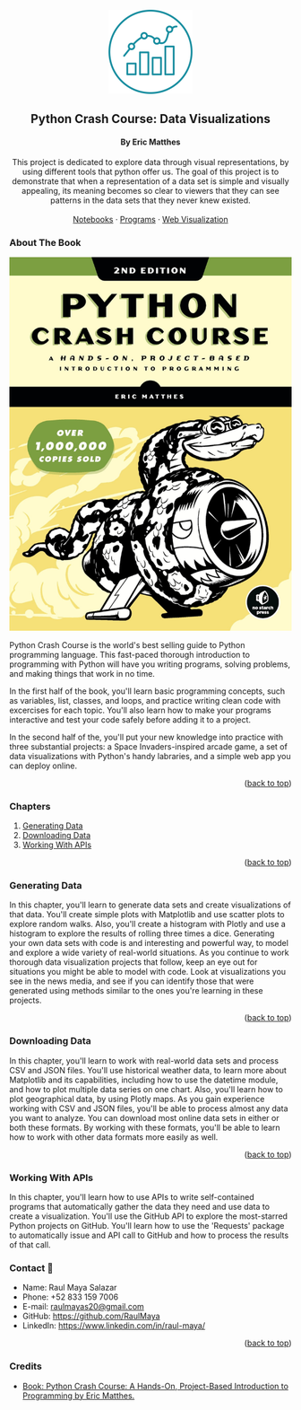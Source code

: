 <!-- PROJECT LOGO -->
<br />
<div align="center">
  <a href="https://raulmaya.github.io/Data-Visualization/">
    <img src="resources/bar.png" alt="Logo" width="150" height="150">
  </a>

  <h2 align="center">Python Crash Course: Data Visualizations</h2>
  <h4 align="center">By Eric Matthes</h4>

  <p align="center">
This project is dedicated to explore data through visual representations, by using different tools that python offer us. The goal of this project is to demonstrate that when a representation of a data set is simple and visually appealing, its meaning becomes so clear to viewers that they can see patterns in the data sets that they never knew existed.
    <br />
    <br />
    <a href="https://github.com/RaulMaya/Data-Visualization/tree/master/notebooks">Notebooks</a>
    ·
    <a href="https://github.com/RaulMaya/Data-Visualization/tree/master/python_programs">Programs</a>
    ·
    <a href="https://raulmaya.github.io/Data-Visualization/">Web Visualization</a>
  </p>
</div>

<!-- ABOUT THE PROJECT -->
### About The Book

![pcc.jpg](resources/pcc.jpg)

Python Crash Course is the world's best selling guide to Python programming language. This fast-paced thorough introduction to programming with Python will have you writing programs, solving problems, and making things that work in no time.

In the first half of the book, you'll learn basic programming concepts, such as variables, list, classes, and loops, and practice writing clean code with excercises for each topic. You'll also learn how to make your programs interactive and test your code safely before adding it to a project.

In the second half of the, you'll put your new knowledge into practice with three substantial projects: a Space Invaders-inspired arcade game, a set of data visualizations with Python's handy labraries, and a simple web app you can deploy online.


<p align="right">(<a href="#top">back to top</a>)</p>


### Chapters

1. [Generating Data](https://github.com/RaulMaya/Data-Visualization/tree/master/python_programs/generating%20data)
2. [Downloading Data](https://github.com/RaulMaya/Data-Visualization/tree/master/python_programs/downloading%20data)
3. [Working With APIs](https://github.com/RaulMaya/Data-Visualization/tree/master/python_programs/working%20with%20APIs)


<p align="right">(<a href="#top">back to top</a>)</p>

### Generating Data

In this chapter, you'll learn to generate data sets and create visualizations of that data. You'll create simple plots with Matplotlib and use scatter plots to explore random walks. Also, you'll create a histogram with Plotly and use a histogram to explore the results of rolling three times a dice. Generating your own data sets with code is and interesting and powerful way, to model and explore a wide variety of real-world situations. As you continue to work thorough data visualization projects that follow, keep an eye out for situations you might be able to model with code. Look at visualizations you see in the news media, and see if you can identify those that were generated using methods similar to the ones you're learning in these projects.



<p align="right">(<a href="#top">back to top</a>)</p>

### Downloading Data

In this chapter, you'll learn to work with real-world data sets and process CSV and JSON files. You'll use historical weather data, to learn more about Matplotlib and its capabilities, including how to use the datetime module, and how to plot multiple data series on one chart. Also, you'll learn how to plot geographical data, by using Plotly maps. As you gain experience working with CSV and JSON files, you'll be able to process almost any data you want to analyze. You can download most online data sets in either or both these formats. By working with these formats, you'll be able to learn how to work with other data formats more easily as well.


<p align="right">(<a href="#top">back to top</a>)</p>

### Working With APIs

In this chapter, you'll learn how to use APIs to write self-contained programs that automatically gather the data they need and use data to create a visualization. You'll use the GitHub API to explore the most-starred Python projects on GitHub. You'll learn how to use the 'Requests' package to automatically issue and API call to GitHub and how to process the results of that call.


### Contact :iphone:

* Name: Raul Maya Salazar
* Phone: +52 833 159 7006
* E-mail: raulmayas20@gmail.com
* GitHub: https://github.com/RaulMaya
* LinkedIn: https://www.linkedin.com/in/raul-maya/

<p align="right">(<a href="#top">back to top</a>)</p>

### Credits
- <a href="https://www.amazon.com.mx/Python-Crash-Course-Eric-Matthes/dp/1593279280/ref=sr_1_1?crid=1NXA3FY0WI62R&keywords=python+crash+course&qid=1644954661&sprefix=python+crash%2Caps%2C608&sr=8-1
">Book: Python Crash Course: A Hands-On, Project-Based Introduction to Programming by Eric Matthes.</a>
